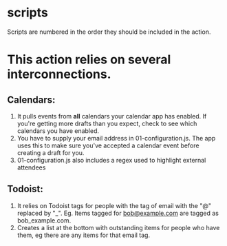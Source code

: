 # scripts
Scripts are numbered in the order they should be included in the action.

# This action relies on several interconnections.   

## Calendars:
1. It pulls events from **all** calendars your calendar app has enabled. If you're getting more drafts than you expect, check to see which calendars you have enabled.
2. You have to supply your email address in 01-configuration.js. The app uses this to make sure you've accepted a calendar event before creating a draft for you.
3. 01-configuration.js also includes a regex used to highlight external attendees 

## Todoist:
1. It relies on Todoist tags for people with the tag of email with the "@" replaced by "_". Eg. Items tagged for bob@example.com are tagged as bob_example.com.
2. Creates a list at the bottom with outstanding items for people who have them, eg there are any items for that email tag.

